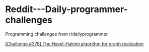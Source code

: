 # Reddit---Daily-programmer-challenges
Programming challenges from r/dailyprogrammer

[[Challenge #378] The Havel-Hakimi algorithm for graph realization](https://www.reddit.com/r/dailyprogrammer/comments/bqy1cf/20190520_challenge_378_easy_the_havelhakimi/)

